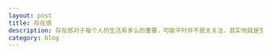 ```yaml
---
layout: post
title: 存在感
description: 存在感对于每个人的生活有多么的重要，可能平时并不是太关注，其实他就是生活的全部
category: blog
---
```






[zhengjunwei]:    http://blog.zhengjunwei.com  "zhengjunwei"
